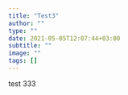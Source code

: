 ```yaml
---
title: "Test3"
author: ""
type: ""
date: 2021-05-05T12:07:44+03:00
subtitle: ""
image: ""
tags: []
---
```

test 333
